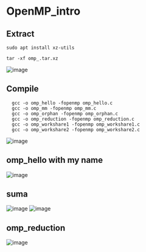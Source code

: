 # OpenMP_intro

## Extract


`sudo apt install xz-utils`


`tar -xf omp_.tar.xz`

![image](https://user-images.githubusercontent.com/37568592/180495651-8b1f2d70-6fec-4fd9-9f3c-496a0e8f3ab3.png)


## Compile 
```
  gcc -o omp_hello -fopenmp omp_hello.c
  gcc -o omp_mm -fopenmp omp_mm.c
  gcc -o omp_orphan -fopenmp omp_orphan.c 
  gcc -o omp_reduction -fopenmp omp_reduction.c
  gcc -o omp_workshare1 -fopenmp omp_workshare1.c 
  gcc -o omp_workshare2 -fopenmp omp_workshare2.c
```

![image](https://user-images.githubusercontent.com/37568592/180496598-92fd70de-dd5b-4d3a-89fe-1b3b98c55132.png)


## omp_hello with my name

![image](https://user-images.githubusercontent.com/37568592/180497183-7b37a00f-c4dd-4b6f-b17b-243dd8c0cc79.png)


## suma
![image](https://user-images.githubusercontent.com/37568592/180497950-5543ca89-bb14-4204-89f6-886761fda846.png)
![image](https://user-images.githubusercontent.com/37568592/180497981-80a3c9c2-ae66-4273-94da-f0adc6e93927.png)


## omp_reduction

![image](https://user-images.githubusercontent.com/37568592/180498516-7b3cacb1-c3b6-4e0d-a543-6b282bde1e16.png)




